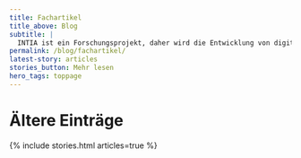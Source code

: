 ```yaml
---
title: Fachartikel
title_above: Blog
subtitle: |
  INTIA ist ein Forschungsprojekt, daher wird die Entwicklung von digitaler Technik unter Einbeziehung von wissenschaftlichen Erkenntnissen betrachtet. Hier findest du längere Artikel, die vor allem für ein Fachpublikum gedacht sind. Sie sind so verständlich wie möglich formuliert, jedoch nicht in einfacher Sprache geschrieben.
permalink: /blog/fachartikel/
latest-story: articles
stories_button: Mehr lesen
hero_tags: toppage
---
```


# Ältere Einträge

{% include stories.html articles=true %}
